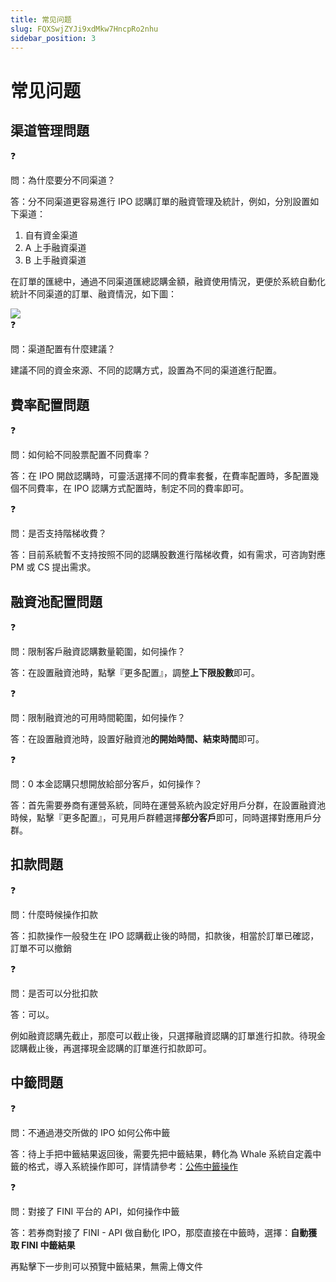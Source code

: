 ```yaml
---
title: 常见问题
slug: FQXSwjZYJi9xdMkw7HncpRo2nhu
sidebar_position: 3
---
```



# 常见问题

## 渠道管理問題

<div class="callout callout-bg-2 callout-border-2">
<div class='callout-emoji'>❓</div>
<p>問：為什麼要分不同渠道？</p>
</div>

答：分不同渠道更容易進行 IPO 認購訂單的融資管理及統計，例如，分別設置如下渠道：

1. 自有資金渠道
2. A 上手融資渠道
3. B 上手融資渠道

在訂單的匯總中，通過不同渠道匯總認購金額，融資使用情況，更便於系統自動化統計不同渠道的訂單、融資情況，如下圖：

<img src="/assets/R6jIbK3Peo8AQLx8WyOcBMl2nve.png" src-width="3612" src-height="592" align="center"/>

<div class="callout callout-bg-2 callout-border-2">
<div class='callout-emoji'>❓</div>
<p>問：渠道配置有什麼建議？</p>
</div>

建議不同的資金來源、不同的認購方式，設置為不同的渠道進行配置。

## 費率配置問題

<div class="callout callout-bg-2 callout-border-2">
<div class='callout-emoji'>❓</div>
<p>問：如何給不同股票配置不同費率？</p>
</div>

答：在 IPO 開啟認購時，可靈活選擇不同的費率套餐，在費率配置時，多配置幾個不同費率，在 IPO 認購方式配置時，制定不同的費率即可。

<div class="callout callout-bg-2 callout-border-2">
<div class='callout-emoji'>❓</div>
<p>問：是否支持階梯收費？</p>
</div>

答：目前系統暫不支持按照不同的認購股數進行階梯收費，如有需求，可咨詢對應 PM 或 CS 提出需求。

## 融資池配置問題

<div class="callout callout-bg-2 callout-border-2">
<div class='callout-emoji'>❓</div>
<p>問：限制客戶融資認購數量範圍，如何操作？</p>
</div>

答：在設置融資池時，點擊『更多配置』，調整<b>上下限股數</b>即可。

<div class="callout callout-bg-2 callout-border-2">
<div class='callout-emoji'>❓</div>
<p>問：限制融資池的可用時間範圍，如何操作？</p>
</div>

答：在設置融資池時，設置好融資池<b>的開始時間、結束時間</b>即可。

<div class="callout callout-bg-2 callout-border-2">
<div class='callout-emoji'>❓</div>
<p>問：0 本金認購只想開放給部分客戶，如何操作？</p>
</div>

答：首先需要券商有運營系統，同時在運營系統內設定好用戶分群，在設置融資池時候，點擊『更多配置』，可見用戶群體選擇<b>部分客戶</b>即可，同時選擇對應用戶分群。

## 扣款問題

<div class="callout callout-bg-2 callout-border-2">
<div class='callout-emoji'>❓</div>
<p>問：什麼時候操作扣款</p>
</div>

答：扣款操作一般發生在 IPO 認購截止後的時間，扣款後，相當於訂單已確認，訂單不可以撤銷

<div class="callout callout-bg-2 callout-border-2">
<div class='callout-emoji'>❓</div>
<p>問：是否可以分批扣款</p>
</div>

答：可以。

例如融資認購先截止，那麼可以截止後，只選擇融資認購的訂單進行扣款。待現金認購截止後，再選擇現金認購的訂單進行扣款即可。

## 中籤問題

<div class="callout callout-bg-2 callout-border-2">
<div class='callout-emoji'>❓</div>
<p>問：不通過港交所做的 IPO 如何公佈中籤</p>
</div>

答：待上手把中籤結果返回後，需要先把中籤結果，轉化為 Whale 系統自定義中籤的格式，導入系統操作即可，詳情請參考：[公佈中籤操作](https://longbridge.feishu.cn/wiki/CfQ1wR31ViDOdJkaiB0cs1ipnJf)

<div class="callout callout-bg-2 callout-border-2">
<div class='callout-emoji'>❓</div>
<p>問：對接了 FINI 平台的 API，如何操作中籤</p>
</div>

答：若券商對接了 FINI - API 做自動化 IPO，那麼直接在中籤時，選擇：<b>自動獲取 FINI 中籤結果</b>

再點擊下一步則可以預覽中籤結果，無需上傳文件


